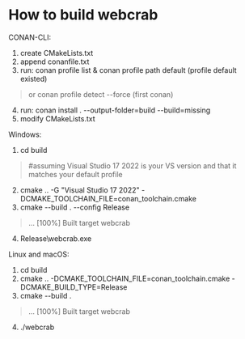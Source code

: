# How to build webcrab

CONAN-CLI:
1. create CMakeLists.txt
2. append conanfile.txt
3. run: conan profile list & conan profile path default (profile default existed)
> or
   conan profile detect --force (first conan)
4. run: conan install . --output-folder=build --build=missing
5. modify CMakeLists.txt

Windows:
1. cd build
>   #assuming Visual Studio 17 2022 is your VS version and that it matches your default profile
2. cmake .. -G "Visual Studio 17 2022" -DCMAKE_TOOLCHAIN_FILE=conan_toolchain.cmake
3. cmake --build . --config Release
>   ...
>   [100%] Built target webcrab
4. Release\webcrab.exe

Linux and macOS:
1. cd build
2. cmake .. -DCMAKE_TOOLCHAIN_FILE=conan_toolchain.cmake -DCMAKE_BUILD_TYPE=Release
3. cmake --build .
>   ...
>   [100%] Built target webcrab
4. ./webcrab
